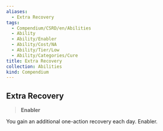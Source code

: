 ```yaml
---
aliases:
  - Extra Recovery
tags:
  - Compendium/CSRD/en/Abilities
  - Ability
  - Ability/Enabler
  - Ability/Cost/NA
  - Ability/Tier/Low
  - Ability/Categories/Cure
title: Extra Recovery
collection: Abilities
kind: Compendium
---
```

## Extra Recovery  
>**Enabler**
  
You gain an additional one-action recovery each day. Enabler.